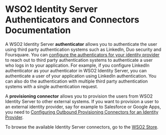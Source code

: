 # WSO2 Identity Server Authenticators and Connectors Documentation

A WSO2 Identity Server **authenticator** allows you to authenticate the user
using third party authentication systems such as LinkedIn, Duo security
and Foursquare. You can [configure the authenticators for your identity
provider](../../tutorials/configuring-federated-authentication)
to reach out to third party authentication systems to authenticate a
user who logs in to your application. For example, if you configure
LinkedIn authenticator as your authenticator in WSO2 Identity Server,
you can authenticate a user of your application using LinkedIn
authentication. You can also do the authentication with multiple third
party authentication systems with a single authentication request.

A **provisioning connector** allows you to provision the users from WSO2
Identity Server to other external systems. If you want to provision a
user to an external identity provider, say for example to Salesforce or
Google Apps, you need to [Configuring Outbound Provisioning Connectors for an Identity Provider](../../using-wso2-identity-server/configuring-outbound-provisioning-connectors-for-an-identity-provider).

To browse the available Identity Server connectors, go to the [WSO2
Store](https://store.wso2.com/store/).

  
